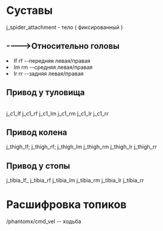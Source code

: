 <h1> Суставы </h1>
<p/> j_spider_attachment -  тело ( фиксированный ) </p>
<h2>---->Относительно головы  </h2>
<li>lf   rf   --передняя левая/правая</li>
<li>lm   rm   --средняя левая/правая </li>
<li>lr   rr   --задняя левая/правая </li>
<h2>  Привод у туловища </h2>
<br> j_c1_lf </n>
j_c1_rf </n>
j_c1_lm </n>
j_c1_rm </n>
j_c1_lr </n>
j_c1_rr </n>
 <h2> Привод колена</h2>
j_thigh_lf;      j_thigh_rf;
j_thigh_lm
j_thigh_rm
j_thigh_lr
j_thigh_rr
 <h2> Привод у стопы</h2>
j_tibia_lf_
j_tibia_rf
j_tibia_lm
j_tibia_rm
j_tibia_lr
j_tibia_rr
  





# Расшифровка топиков 
/phantomx/cmd_vel  -- ходьба
